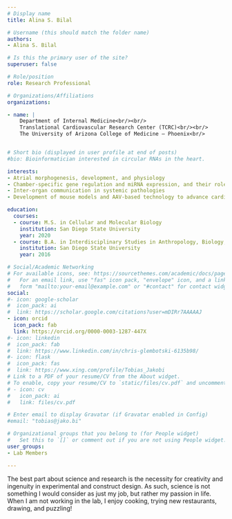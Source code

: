 ```yaml
---
# Display name
title: Alina S. Bilal

# Username (this should match the folder name)
authors:
- Alina S. Bilal

# Is this the primary user of the site?
superuser: false

# Role/position
role: Research Professional

# Organizations/Affiliations
organizations:

- name: | 
    Department of Internal Medicine<br/><br/>
    Translational Cardiovascular Research Center (TCRC)<br/><br/>
    The University of Arizona College of Medicine – Phoenix<br/>


# Short bio (displayed in user profile at end of posts)
#bio: Bioinformatician interested in circular RNAs in the heart.

interests:
- Atrial morphogenesis, development, and physiology
- Chamber-specific gene regulation and miRNA expression, and their roles in pathophysiology
- Inter-organ communication in systemic pathologies
- Development of mouse models and AAV-based technology to advance cardiac research

education:
  courses:
  - course: M.S. in Cellular and Molecular Biology
    institution: San Diego State University
    year: 2020
  - course: B.A. in Interdisciplinary Studies in Anthropology, Biology, and Statistics
    institution: San Diego State University
    year: 2016

# Social/Academic Networking
# For available icons, see: https://sourcethemes.com/academic/docs/page-builder/#icons
#   For an email link, use "fas" icon pack, "envelope" icon, and a link in the
#   form "mailto:your-email@example.com" or "#contact" for contact widget.
social:
#- icon: google-scholar
#  icon_pack: ai
#  link: https://scholar.google.com/citations?user=mDIRr7AAAAAJ
- icon: orcid
  icon_pack: fab
  link: https://orcid.org/0000-0003-1287-447X
#- icon: linkedin
#  icon_pack: fab
#  link: https://www.linkedin.com/in/chris-glembotski-6135b98/
#- icon: flask
#  icon_pack: fas
#  link: https://www.xing.com/profile/Tobias_Jakobi
# Link to a PDF of your resume/CV from the About widget.
# To enable, copy your resume/CV to `static/files/cv.pdf` and uncomment the lines below.
# - icon: cv
#   icon_pack: ai
#   link: files/cv.pdf

# Enter email to display Gravatar (if Gravatar enabled in Config)
#email: "tobias@jako.bi"

# Organizational groups that you belong to (for People widget)
#   Set this to `[]` or comment out if you are not using People widget.
user_groups:
- Lab Members

---
```


The best part about science and research is the necessity for creativity and ingenuity in experimental and construct design. As such, science is not something I would consider as just my job, but rather my passion in life. When I am not working in the lab, I enjoy cooking, trying new restaurants, drawing, and puzzling!
